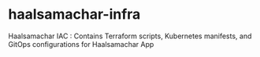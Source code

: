 # haalsamachar-infra
Haalsamachar IAC : Contains  Terraform scripts, Kubernetes manifests, and GitOps configurations for Haalsamachar App
